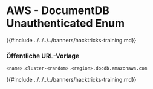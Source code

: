 # AWS - DocumentDB Unauthenticated Enum

{{#include ../../../../banners/hacktricks-training.md}}

### Öffentliche URL-Vorlage
```
<name>.cluster-<random>.<region>.docdb.amazonaws.com
```
{{#include ../../../../banners/hacktricks-training.md}}
